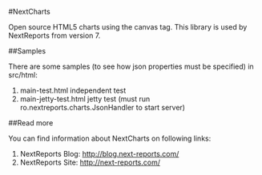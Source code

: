 #NextCharts

Open source HTML5 charts using the canvas tag. This library is used by NextReports from version 7.

##Samples

There are some samples (to see how json properties must be specified) in src/html:

1. main-test.html             independent test
2. main-jetty-test.html       jetty test (must run ro.nextreports.charts.JsonHandler to start server)   

##Read more

You can find information about NextCharts on following links:

1. NextReports Blog: http://blog.next-reports.com/
2. NextReports Site: http://next-reports.com/
